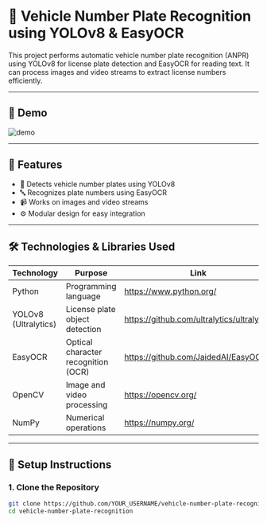 # 🚗 Vehicle Number Plate Recognition using YOLOv8 & EasyOCR

This project performs automatic vehicle number plate recognition (ANPR) using YOLOv8 for license plate detection and EasyOCR for reading text. It can process images and video streams to extract license numbers efficiently.

---

## 📸 Demo

![demo](https://user-images.githubusercontent.com/placeholder/demo.gif)

---

## 🧠 Features

- 🎯 Detects vehicle number plates using YOLOv8
- 🔤 Recognizes plate numbers using EasyOCR
- 📹 Works on images and video streams
- ⚙️ Modular design for easy integration

---

## 🛠️ Technologies & Libraries Used

| Technology           | Purpose                              | Link                                                |
|----------------------|--------------------------------------|-----------------------------------------------------|
| Python               | Programming language                 | https://www.python.org/                             |
| YOLOv8 (Ultralytics) | License plate object detection       | https://github.com/ultralytics/ultralytics         |
| EasyOCR              | Optical character recognition (OCR)  | https://github.com/JaidedAI/EasyOCR                 |
| OpenCV               | Image and video processing           | https://opencv.org/                                 |
| NumPy                | Numerical operations                 | https://numpy.org/                                  |

---

## 🧪 Setup Instructions

### 1. Clone the Repository

```bash
git clone https://github.com/YOUR_USERNAME/vehicle-number-plate-recognition.git
cd vehicle-number-plate-recognition
